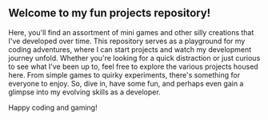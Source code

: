 ## Welcome to my fun projects repository! 
Here, you'll find an assortment of mini games and other silly creations that I've developed over time. 
This repository serves as a playground for my coding adventures, where I can start projects and watch my development journey unfold. 
Whether you're looking for a quick distraction or just curious to see what I've been up to, feel free to explore the various projects housed here. 
From simple games to quirky experiments, there's something for everyone to enjoy. So, dive in, have some fun, and perhaps even gain a glimpse into my evolving skills as a developer. 

Happy coding and gaming!
